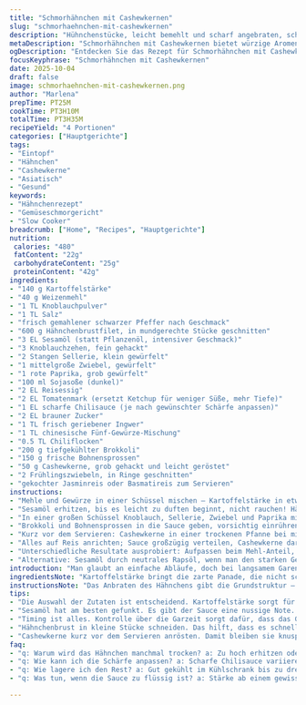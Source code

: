 ```yaml
---
title: "Schmorhähnchen mit Cashewkernen"
slug: "schmorhaehnchen-mit-cashewkernen"
description: "Hühnchenstücke, leicht bemehlt und scharf angebraten, schmoren in einer komplexen Sauce mit Sojasoße und fünf Gewürzen. Brokkoli und Bohnensprossen kurz vor Schluss dazu, für knackigen Kontrast. Cashewkerne und Frühlingszwiebeln geben Textur und Frische. Ein Gericht, das unkonventionelle Schritte mit vertrauten Aromen verbindet. Gut für langsames Garen ohne zu zäh werden, mit Fokus auf visuelle und haptische Signale, um das perfekte Timing zu finden. Ein Gericht mit kräftigem Biss, wilder Würze und nussigen Noten."
metaDescription: "Schmorhähnchen mit Cashewkernen bietet würzige Aromen und knackige Texturen. Ein einzigartiges Rezept für die Seele der asiatischen Küche."
ogDescription: "Entdecken Sie das Rezept für Schmorhähnchen mit Cashewkernen. Kräftige Gewürze, zarte Hähnchenstücke und knackiges Gemüse vereinen sich in einem Gericht."
focusKeyphrase: "Schmorhähnchen mit Cashewkernen"
date: 2025-10-04
draft: false
image: schmorhaehnchen-mit-cashewkernen.png
author: "Marlena"
prepTime: PT25M
cookTime: PT3H10M
totalTime: PT3H35M
recipeYield: "4 Portionen"
categories: ["Hauptgerichte"]
tags:
- "Eintopf"
- "Hähnchen"
- "Cashewkerne"
- "Asiatisch"
- "Gesund"
keywords:
- "Hähnchenrezept"
- "Gemüseschmorgericht"
- "Slow Cooker"
breadcrumb: ["Home", "Recipes", "Hauptgerichte"]
nutrition: 
 calories: "480"
 fatContent: "22g"
 carbohydrateContent: "25g"
 proteinContent: "42g"
ingredients:
- "140 g Kartoffelstärke"
- "40 g Weizenmehl"
- "1 TL Knoblauchpulver"
- "1 TL Salz"
- "frisch gemahlener schwarzer Pfeffer nach Geschmack"
- "600 g Hähnchenbrustfilet, in mundgerechte Stücke geschnitten"
- "3 EL Sesamöl (statt Pflanzenöl, intensiver Geschmack)"
- "3 Knoblauchzehen, fein gehackt"
- "2 Stangen Sellerie, klein gewürfelt"
- "1 mittelgroße Zwiebel, gewürfelt"
- "1 rote Paprika, grob gewürfelt"
- "100 ml Sojasoße (dunkel)"
- "2 EL Reisessig"
- "2 EL Tomatenmark (ersetzt Ketchup für weniger Süße, mehr Tiefe)"
- "1 EL scharfe Chilisauce (je nach gewünschter Schärfe anpassen)"
- "2 EL brauner Zucker"
- "1 TL frisch geriebener Ingwer"
- "1 TL chinesische Fünf-Gewürze-Mischung"
- "0.5 TL Chiliflocken"
- "200 g tiefgekühlter Brokkoli"
- "150 g frische Bohnensprossen"
- "50 g Cashewkerne, grob gehackt und leicht geröstet"
- "2 Frühlingszwiebeln, in Ringe geschnitten"
- "gekochter Jasminreis oder Basmatireis zum Servieren"
instructions:
- "Mehle und Gewürze in einer Schüssel mischen – Kartoffelstärke in etwas größerer Menge als üblich, damit die Sauce besser bindet und das Fleisch zarter bleibt; Knoblauchpulver, Salz und Pfeffer rein, alles gut vermengen. Hähnchenstücke unterheben, bis sie gleichmäßig bedeckt sind – zu viel Mehl nimmt die Saftigkeit, also nicht überziehen."
- "Sesamöl erhitzen, bis es leicht zu duften beginnt, nicht rauchen! Hähnchen mit einem Sieb entfusseln, damit nicht zu viel Panade in die Pfanne fällt. In Portionen braten, sonst kühlt die Pfanne runter; jede Seite ca. 4-5 Minuten, bis die Oberfläche goldbraun wirkt. Innen darf noch leicht rosa sein, das Garen passiert im Slow Cooker weiter. Auf Küchenpapier abtropfen lassen."
- "In einer großen Schüssel Knoblauch, Sellerie, Zwiebel und Paprika mit Sojasoße, Reisessig, Tomatenmark, Chilisauce, braunem Zucker, Ingwer, Fünf-Gewürze-Pulver und Chiliflocken gut vermischen; scharf, süß, würzig. Hähnchen dazugeben, gut wenden, damit alles umhüllt wird. In den vorgeheizten Slow Cooker füllen, auf niedriger Stufe 2 Stunden und 50 Minuten langsam schmoren lassen. Nicht umrühren, damit die Kruste nicht matschig wird."
- "Brokkoli und Bohnensprossen in die Sauce geben, vorsichtig einrühren, nur so viel wie nötig, um sie zu beschichten; Deckel drauf, noch ca. 6-7 Minuten garen lassen. Brokkoli soll leuchtend grün und bissfest bleiben, keine matschige Farbe oder stumpfe Optik. Bohnensprossen knackig, kleine knackende Geräusche hören."
- "Kurz vor dem Servieren: Cashewkerne in einer trockenen Pfanne bei mittlerer Hitze rösten bis sie anfangen zu duften, nicht verbrennen! Frühlingszwiebeln frisch schneiden, nicht vorher, sonst verlieren sie Aroma und Farbe."
- "Alles auf Reis anrichten; Sauce großzügig verteilen, Cashewkerne darüberstreuen, Frühlingszwiebeln als frisches Finish dazu. Die Kombination aus knackigem Gemüse, cremigen Nüssen, würzigem Fleisch und leicht süß-saurer Sauce bringt Textur und Aroma – ein Tanz aus Gegensätzen."
- "Unterschiedliche Resultate ausprobiert: Aufpassen beim Mehl-Anteil, sonst zu trocken oder Pamp-Konsistenz. Slow Cooker variiert stark, daher an Farbe, Geruch und Konsistenz festhalten statt nur Uhr vertrauen. Gerade Brokkoli schneiden und Zeit genau timen – zu lange gart er aus."
- "Alternative: Sesamöl durch neutrales Rapsöl, wenn man den starken Geschmack nicht mag. Tomatenmark statt Ketchup stabilisiert Süße und Säure besser, so nicht püriert, mehr Biss in der Sauce. Wer kein chinesisches Fünf-Gewürz hat, ersetzt durch eine Mischung aus Zimt, Sternanis, Nelken, Szechuanpfeffer und Fenchel – selbst geschrottet, viel aromatischer."
introduction: "Man glaubt an einfache Abläufe, doch bei langsamem Garen wird man schnell eines Besseren belehrt. Hähnchen anbraten ist keine reine Formsache; Kruste, Saftigkeit, Farbe – alles will abgestimmt sein. Die Sauce birgt Geheimnisse in ungewöhnlicher Kombination: Tomatenmark statt Ketchup – das gab Tiefe. Fünf-Gewürze-Pulver bring das unverkennbare Aroma rein, aber zu viel und es kippt. Gemüse zuletzt rein, damit es nicht seine Struktur verliert. Geräusche – wenn Brokkoli noch knackt, spricht viel für die richtige Kochdauer. Eine unkonventionelle Mischung, die ich selbst auf länger kochen eingestellt habe, weil kurze Zeiten gerne innen noch roh bleiBen. Das Geheimnis: genau auf Farbe, Duft und Anschmiegsamkeit achten, nicht stur Zeiten folgen. Cashewkerne frisch geröstet – auch das macht den Unterschied."
ingredientsNote: "Kartoffelstärke bringt die zarte Panade, die nicht schnell matschig wird. Weizenmehl in kleiner Menge sorgt für Ausgleich in der Textur – zu viel trocknet das Fleisch aus. Sesamöl setzt deutlich eigene Duftnoten, für ein nussig-würziges Aroma; ohne wird’s langweilig, doch kannst du auch Raps nehmen, wenn du neutral bleiben willst. Tomatenmark ist ein Trick, um Süße und Säure gleichzeitig zu balancieren, milder und weniger dominant als Ketchup. Fünf-Gewürze-Mischung selbst zu mahlen lohnt, dann gibt es keine billigen Fertignoten. Brokkoli tiefgefroren nutzen funktioniert, spart Zeit und Obstsalat-Gefühl. Cashewkerne nicht direkt in Sauce geben, sondern frisch anrösten, damit sie knusprig bleiben. Frühlingszwiebeln immer zum Schluss frisch dazu, sonst werden sie schlapp und farblos. Reis: Jasminduft ist klasse, harmoniert perfekt, Basmatireis etwas körniger, persönlicher Geschmack."
instructionsNote: "Das Anbraten des Hähnchens gibt die Grundstruktur – Farbe, Kruste, Aroma. Unbedingt vorher gut abklopfen, sonst verbrennt das Mehl oder macht Sauce trüb. Auf mittlerer Hitze anbraten, zu heiß und du hast trockene Stellen, zu kalt und kein Karamell. Slow Cooker niedrig einstellen, 3 Stunden lassen, besser etwas länger als zu kurz; Hähnchen bleibt saftig. Umrühren minimal halten, sonst zerfällt die Panade. Gemüse nur in den letzten Minuten zugeben, weil Brokkoli und Bohnensprossen schnell durch sind. Geräusche (leises Knacken beim Kauen) und Farbe signalisieren perfekte Garzeit bei Gemüse. Gerade das Timing im Slow Cooker erfordert Aufmerksamkeit an Optik und Duft. Wer keine Zeit hat, kann in Pfanne und Backofen arbeiten, aber der langsame Weg macht die Texturen besonders. Cashewkerne rösten erst ganz zum Schluss, sonst werden sie weich und verlieren Knusprigkeit."
tips:
- "Die Auswahl der Zutaten ist entscheidend. Kartoffelstärke sorgt für eine zarte Panade, während Weizenmehl nur in Maßen verwendet werden sollte. Zu viel Mehl trocknet das Hähnchen aus. Frisches Gemüse, wie Brokkoli, lässt sich optimal in den letzten Minuten hinzufügen. Knackig und farbenfroh."
- "Sesamöl hat am besten gefunkt. Es gibt der Sauce eine nussige Note. Bei Rapsöl fehlt diese Dimension. Daran gewöhnen, dass die Aromen komplexer werden. Tomatenmark stabilisiert die Sauce; nicht wie Ketchup. Essig rundet den Geschmack stärker ab. Zutaten gut vermengen, um gleichmäßige Würze zu erzielen."
- "Timing ist alles. Kontrolle über die Garzeit sorgt dafür, dass das Gemüse seinen Biss behält. Brokkoli muss leuchtend grün bleiben. Geräusch des Knackens beim Kauen ist Erfolg. Slow Cooker variiert stark in Hitze; Aufpassen maßgeblich. Lieber länger als kürzer garen – so bleibt alles saftig."
- "Hähnchenbrust in kleine Stücke schneiden. Das hilft, dass es schneller gart und gleichmäßig Kerntemperatur erreicht. Um die Panade beim Braten zu erhalten – in Portionen anbraten. Hitze nicht zu hoch einstellen, sonst verbrennt die Oberfläche, während das Innere roh bleibt. Matthias hat oft die Panade ruinierte."
- "Cashewkerne kurz vor dem Servieren anrösten. Damit bleiben sie knusprig und frisch. Frühlingszwiebeln erst zum Schluss schneiden; so bringt man den ganzen Geschmack. Haltung zu den frischen Zutaten – vermeidet matschige oder unappetitliche Portionen."
faq:
- "q: Warum wird das Hähnchen manchmal trocken? a: Zu hoch erhitzen oder zu wenig zusammenrühren kann dazu führen. Mageres Fleisch darf nicht zu lange garen. Immer auf die Farbe achten."
- "q: Wie kann ich die Schärfe anpassen? a: Scharfe Chilisauce variieren je nach Vorliebe. Weniger verwenden, wenn man es milder will. Oder frische Chilischoten hinzufügen."
- "q: Wie lagere ich den Rest? a: Gut gekühlt im Kühlschrank bis zu drei Tage aufbewahren. Oder einfrieren für verschiedene Gerichte. Aufwärmen schonend zubereiten."
- "q: Was tun, wenn die Sauce zu flüssig ist? a: Stärke ab einem gewissen Punkt hinzufügen. Nach dem Garen nochmals etwas reduzieren. So wird sie später dickflüssiger und aromatischer."

---
```

